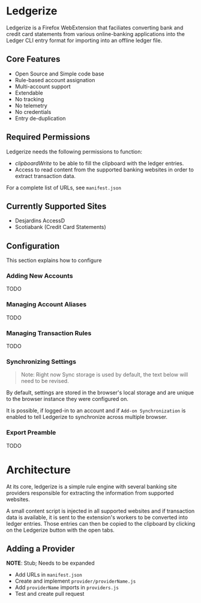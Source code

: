 # Ledgerize

Ledgerize is a Firefox WebExtension that faciliates converting bank
and credit card statements from various online-banking applications
into the Ledger CLI entry format for importing into an offline ledger
file.

## Core Features

- Open Source and Simple code base
- Rule-based account assignation
- Multi-account support
- Extendable
- No tracking
- No telemetry
- No credentials
- Entry de-duplication

## Required Permissions

Ledgerize needs the following permissions to function:

- *clipboardWrite* to be able to fill the clipboard with the ledger entries.
- Access to read content from the supported banking websites in order to extract transaction data.

For a complete list of URLs, see `manifest.json`

## Currently Supported Sites

- Desjardins AccessD
- Scotiabank (Credit Card Statements)

## Configuration

This section explains how to configure
### Adding New Accounts

TODO

### Managing Account Aliases

TODO

### Managing Transaction Rules

TODO

### Synchronizing Settings

> Note: Right now Sync storage is used by default, the text below
>       will need to be revised.

By default, settings are stored in the browser's local storage and
are unique to the browser instance they were configured on.

It is possible, if logged-in to an account and if `Add-on
Synchronization` is enabled to tell Ledgerize to synchronize across
multiple browser. 

### Export Preamble

TODO


# Architecture

At its core, ledgerize is a simple rule engine with several banking
site providers responsible for extracting the information from
supported websites.

A small content script is injected in all supported websites and if
transaction data is available, it is sent to the extension's workers
to be converted into ledger entries. Those entries can then be copied
to the clipboard by clicking on the Ledgerize button with the open tabs.

## Adding a Provider

**NOTE**: Stub; Needs to be expanded

- Add URLs in `manifest.json`
- Create and implement `provider/providerName.js`
- Add `providerName` imports in `providers.js`
- Test and create pull request
